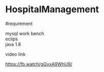 # HospitalManagement

#requrement

mysql work bench<br>
eclips<br>
java 1.8

video link

https://fb.watch/gQvxA9WhU9/
